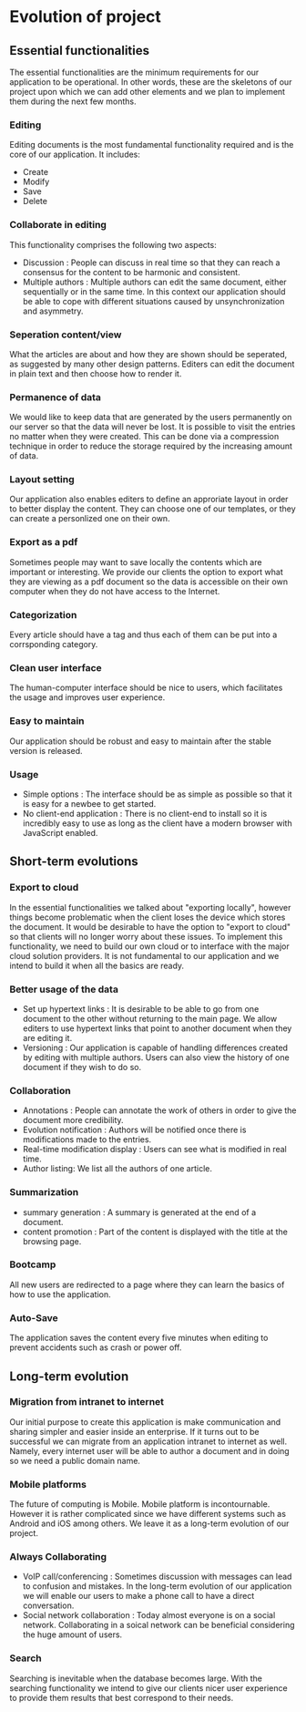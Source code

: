 # Evolution of project
 

## Essential functionalities
The essential functionalities are the minimum requirements for our application to be operational. In other words, these are the skeletons of our project upon which we can add other elements and we plan to implement them during the next few months.

### Editing
Editing documents is the most fundamental functionality required and is the core of our application. It includes:

* Create
* Modify
* Save
* Delete

### Collaborate in editing
This functionality comprises the following two aspects:

* Discussion : People can discuss in real time so that they can reach a consensus for the content to be harmonic and consistent.
* Multiple authors : Multiple authors can edit the same document, either sequentially or in the same time. In this context our 
application should be able to cope with different situations caused by unsynchronization and asymmetry.

### Seperation content/view

What the articles are about and how they are shown should be seperated, as suggested by many other design patterns. Editers can edit the document in plain text and then choose how to render it.

### Permanence of data
We would like to keep data that are generated by the users permanently on our server so that the data will never be lost.
It is possible to visit the entries no matter when they were created. This can be done via a compression technique in order 
to reduce the storage required by the increasing amount of data.

### Layout setting

Our application also enables editers to define an approriate layout in order to better display the content.
They can choose one of our templates, or they can create a personlized one on their own.

### Export as a pdf
Sometimes people may want to save locally the contents which are important or interesting. 
We provide our clients the option to export what they are viewing as a pdf document so the data is accessible on their own computer
when they do not have access to the Internet.

### Categorization
Every article should have a tag and thus each of them can be put into a corrsponding category.
### Clean user interface
The human-computer interface should be nice to users, which facilitates the usage and improves user experience.
### Easy to maintain
Our application should be robust and easy to maintain after the stable version is released.

### Usage
* Simple options : The interface should be as simple as possible so that it is easy for a newbee to get started.
* No client-end application : There is no client-end to install so it is incredibly easy to use as long as the client have 
a modern browser with JavaScript enabled.

## Short-term evolutions

### Export to cloud
In the essential functionalities we talked about "exporting locally", however things become problematic when the client loses the device which stores the document. It would be desirable to have the option to "export to cloud" so that clients will no longer worry about these issues. To implement this functionality, we need to build our own cloud or to interface with the major cloud solution providers. It is not fundamental to our application and we intend to build it when all the basics are ready.

### Better usage of the data
* Set up hypertext links : It is desirable to be able to go from one document to the other without returning to the main 
page. We allow editers to use hypertext links that point to another document when they are editing it. 
* Versioning : Our application is capable of handling differences created by editing with multiple authors. Users can also 
view the history of one document if they wish to do so.

### Collaboration
* Annotations : People can annotate the work of others in order to give the document more credibility.
* Evolution notification : Authors will be notified once there is modifications made to the entries.
* Real-time modification display : Users can see what is modified in real time.
* Author listing: We list all the authors of one article.

### Summarization
* summary generation : A summary is generated at the end of a document.
* content promotion : Part of the content is displayed with the title at the browsing page.

### Bootcamp
All new users are redirected to a page where they can learn the basics of how to use the application.
### Auto-Save
The application saves the content every five minutes when editing to prevent accidents such as crash or power off.

## Long-term evolution
### Migration from intranet to internet
Our initial purpose to create this application is make communication and sharing simpler and easier inside an enterprise. 
If it turns out to be successful we can migrate from an application intranet to internet as well. Namely, every internet user will 
be able to author a document and in doing so we need a public domain name.
### Mobile platforms
The future of computing is Mobile. Mobile platform is incontournable. However it is rather complicated since we have different 
systems such as Android and iOS among others. We leave it as a long-term evolution of our project.
### Always Collaborating
* VoIP call/conferencing : Sometimes discussion with messages can lead to confusion and mistakes. In the long-term evolution 
of our application we will enable our users to make a phone call to have a direct conversation.
* Social network collaboration : Today almost everyone is on a social network. Collaborating in a soical network can be beneficial 
considering the huge amount of users.

### Search
Searching is inevitable when the database becomes large. With the searching functionality we intend to give our clients nicer user 
experience to provide them results that best correspond to  their needs.
